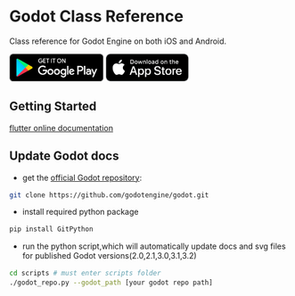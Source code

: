 # Godot Class Reference

Class reference for Godot Engine on both iOS and Android.

[<img src="google-play-badge.png" height="50">](https://play.google.com/store/apps/details?id=com.fengjiongmax.godotclassreference)
[<img src="appstore-badge.png" height="50">](https://apps.apple.com/qa/app/godot-class-reference/id1523486419)

## Getting Started
[flutter online documentation](https://flutter.dev/docs)

## Update Godot docs
* get the [official Godot repository](https://github.com/godotengine/godot):
```bash
git clone https://github.com/godotengine/godot.git
```
* install required python package
```bash
pip install GitPython 
```
* run the python script,which will automatically update docs and svg files for published Godot versions(2.0,2.1,3.0,3.1,3.2)
```bash
cd scripts # must enter scripts folder
./godot_repo.py --godot_path [your godot repo path]
```

